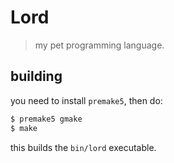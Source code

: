 # Lord

> my pet programming language.


## building

you need to install `premake5`, then do:

```sh
$ premake5 gmake
$ make
```

this builds the `bin/lord` executable.
